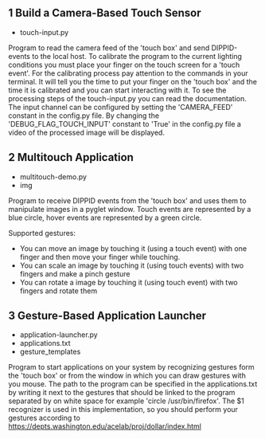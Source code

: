 ## 1 Build a Camera-Based Touch Sensor 
- touch-input.py

Program to read the camera feed of the 'touch box' and send DIPPID-events to the local host. To calibrate the program to the current lighting conditions you must place your finger on the touch screen for a 'touch event'. For the calibrating process pay attention to the commands in your terminal. It will tell you the time to put your finger on the 'touch box' and the time it is calibrated and you can start interacting with it. To see the processing steps of the touch-input.py you can read the documentation. The input channel can be configured by setting the 'CAMERA_FEED' constant in the config.py file. By changing the 'DEBUG_FLAG_TOUCH_INPUT' constant to 'True' in the config.py file a video of the processed image will be displayed.

## 2 Multitouch Application
- multitouch-demo.py
- img

Program to receive DIPPID events from the 'touch box' and uses them to manipulate images in a pyglet window. Touch events are represented by a blue circle, hover events are represented by a green circle.

Supported gestures:
- You can move an image by touching it (using a touch event) with one finger and then move your finger while touching.
- You can scale an image by touching it (using touch events) with two fingers and make a pinch gesture
- You can rotate a image by touching it (using touch event) with two fingers and rotate them

## 3 Gesture-Based Application Launcher
- application-launcher.py
- applications.txt
- gesture_templates

Program to start applications on your system by recognizing gestures form the 'touch box' or from the window in which you can draw gestures with you mouse. The path to the program can be specified in the applications.txt by writing it next to the gestures that should be linked to the program separated by on white space for example 'circle /usr/bin/firefox'. The $1 recognizer is used in this implementation, so you should perform your gestures according to https://depts.washington.edu/acelab/proj/dollar/index.html